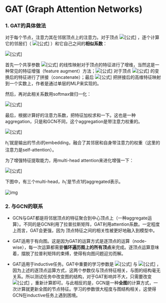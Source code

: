 # GAT (Graph Attention Networks)

### 1. GAT的具体做法

对于每个节点，注意力其在邻居顶点上的注意力。对于顶点 ![[公式]](https://www.zhihu.com/equation?tex=i) ，逐个计算它的邻居们（ ![[公式]](https://www.zhihu.com/equation?tex=j+%5Cin+%5Cmathcal%7BN%7D_i) ）和它自己之间的**相似系数**：

![[公式]](https://www.zhihu.com/equation?tex=e_%7Bij%7D+%3Da%5Cleft%28+%5Cleft%5B+Wh_i+%5Cbig%7C+%5Cbig%7C++Wh_j+%5Cright%5D++%5Cright%29%2Cj+%5Cin+%5Cmathcal%7BN%7D_i+%5Cqquad+%281%29)

首先一个共享参数 ![[公式]](https://www.zhihu.com/equation?tex=W) 的线性映射对于顶点的特征进行了增维，当然这是一种常见的特征增强（feature augment）方法；![[公式]](https://www.zhihu.com/equation?tex=%5Cleft%5B+%5Ccdot+%5Cbig%7C+%5Cbig%7C+%5Ccdot%5Cright%5D+) 对于顶点 ![[公式]](https://www.zhihu.com/equation?tex=i%2Cj) 的变换后的特征进行了拼接（concatenate）；最后 ![[公式]](https://www.zhihu.com/equation?tex=a%28%5Ccdot%29) 把拼接后的高维特征映射到一个实数上，作者是通过单层的MLP来实现的。

然后，再对此相关系数用softmax做归一化：

![[公式]](https://www.zhihu.com/equation?tex=%5Calpha_%7Bij%7D%3D%5Cfrac%7Bexp%5Cleft%28+LeakyReLU%28e_%7Bij%7D%29+%5Cright%29%7D%7B%5Csum_%7Bk%5Cin+%5Cmathcal%7BN%7D_i%7D%7Bexp%5Cleft%28+LeakyReLU%28e_%7Bik%7D%29+%5Cright%29%7D%7D+%5Cqquad+%282%29)

最后，根据计算好的注意力系数，把特征加权求和一下。这也是一种aggregation，只是和GCN不同，这个aggregation是带注意力权重的。

![[公式]](https://www.zhihu.com/equation?tex=h_i%5E%7B%27%7D%3D%5Csigma%5Cleft%28+%5Csum_%7Bj%5Cin+%5Cmathcal%7BN%7D_i%7D%7B%5Calpha_%7Bij%7DW%7Dh_j+%5Cright%29+%5Cqquad+%283%29)

$h_i'$就是输出的节点$i$的embedding，融合了其邻居和自身带注意力的权重（这里的注意力是self-attention）。

为了增强特征提取能力，用multi-head attention来进化增强一下：

![[公式]](https://www.zhihu.com/equation?tex=h_i%5E%7B%27%7D%28K%29%3D+%5Coverset%7BK%7D%7B%5Cunderset%7Bk%3D1%7D%7B%5Cbig%7C+%5Cbig%7C%7D%7D++%5Csigma%5Cleft%28+%5Csum_%7Bj%5Cin+%5Cmathcal%7BN%7D_i%7D%7B%5Calpha_%7Bij%7D%5Ek+W%5Ek%7Dh_j+%5Cright%29+%5Cqquad+%284%29)

下图中，有三个multi-head，$h_1'$是节点1的aggregated表示。

![img](https://pic3.zhimg.com/80/v2-226a97f07f1352e741eaeefdec6044ce_1440w.jpg)



### 2. 与GCN的联系

- GCN与GAT都是将邻居顶点的特征聚合到中心顶点上（一种aggregate运算）。不同的是GCN利用了拉普拉斯矩阵，GAT利用attention系数。一定程度上而言，GAT会更强，因为 顶点特征之间的相关性被更好地融入到模型中。
- GAT适用于有向图。这是因为GAT的运算方式是逐顶点的运算（node-wise），每一次运算都需要**循环遍历图上的所有顶点**来完成。逐顶点运算意味着，摆脱了拉普利矩阵的束缚，使得有向图问题迎刃而解。

- GAT适用于inductive任务。GAT中重要的学习参数是 ![[公式]](https://www.zhihu.com/equation?tex=W) 与 ![[公式]](https://www.zhihu.com/equation?tex=a%28%5Ccdot%29) ，因为上述的逐顶点运算方式，这两个参数仅与顶点特征相关，与图的结构毫无关系。所以测试任务中改变图的结构，对于GAT影响并不大，只需要改变 ![[公式]](https://www.zhihu.com/equation?tex=%5Cmathcal%7BN%7D_i) ，重新计算即可。与此相反的是，GCN是一种**全图**的计算方式，一次计算就更新全图的节点特征。学习的参数很大程度与图结构相关，这使得GCN在inductive任务上遇到困境。








